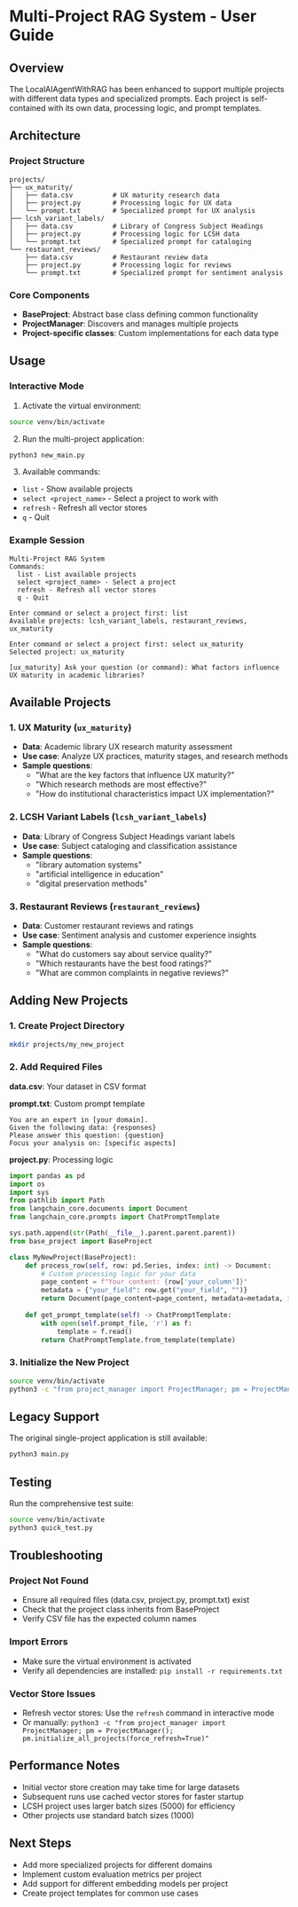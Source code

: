 # Multi-Project RAG System - User Guide

## Overview

The LocalAIAgentWithRAG has been enhanced to support multiple projects with different data types and specialized prompts. Each project is self-contained with its own data, processing logic, and prompt templates.

## Architecture

### Project Structure
```
projects/
├── ux_maturity/
│   ├── data.csv          # UX maturity research data
│   ├── project.py        # Processing logic for UX data
│   └── prompt.txt        # Specialized prompt for UX analysis
├── lcsh_variant_labels/
│   ├── data.csv          # Library of Congress Subject Headings
│   ├── project.py        # Processing logic for LCSH data
│   └── prompt.txt        # Specialized prompt for cataloging
└── restaurant_reviews/
    ├── data.csv          # Restaurant review data
    ├── project.py        # Processing logic for reviews
    └── prompt.txt        # Specialized prompt for sentiment analysis
```

### Core Components

- **BaseProject**: Abstract base class defining common functionality
- **ProjectManager**: Discovers and manages multiple projects
- **Project-specific classes**: Custom implementations for each data type

## Usage

### Interactive Mode

1. Activate the virtual environment:
```bash
source venv/bin/activate
```

2. Run the multi-project application:
```bash
python3 new_main.py
```

3. Available commands:
- `list` - Show available projects
- `select <project_name>` - Select a project to work with
- `refresh` - Refresh all vector stores
- `q` - Quit

### Example Session

```
Multi-Project RAG System
Commands:
  list - List available projects
  select <project_name> - Select a project
  refresh - Refresh all vector stores
  q - Quit

Enter command or select a project first: list
Available projects: lcsh_variant_labels, restaurant_reviews, ux_maturity

Enter command or select a project first: select ux_maturity
Selected project: ux_maturity

[ux_maturity] Ask your question (or command): What factors influence UX maturity in academic libraries?
```

## Available Projects

### 1. UX Maturity (`ux_maturity`)
- **Data**: Academic library UX research maturity assessment
- **Use case**: Analyze UX practices, maturity stages, and research methods
- **Sample questions**:
  - "What are the key factors that influence UX maturity?"
  - "Which research methods are most effective?"
  - "How do institutional characteristics impact UX implementation?"

### 2. LCSH Variant Labels (`lcsh_variant_labels`)
- **Data**: Library of Congress Subject Headings variant labels
- **Use case**: Subject cataloging and classification assistance
- **Sample questions**:
  - "library automation systems"
  - "artificial intelligence in education"
  - "digital preservation methods"

### 3. Restaurant Reviews (`restaurant_reviews`)
- **Data**: Customer restaurant reviews and ratings
- **Use case**: Sentiment analysis and customer experience insights
- **Sample questions**:
  - "What do customers say about service quality?"
  - "Which restaurants have the best food ratings?"
  - "What are common complaints in negative reviews?"

## Adding New Projects

### 1. Create Project Directory
```bash
mkdir projects/my_new_project
```

### 2. Add Required Files

**data.csv**: Your dataset in CSV format

**prompt.txt**: Custom prompt template
```
You are an expert in [your domain].
Given the following data: {responses}
Please answer this question: {question}
Focus your analysis on: [specific aspects]
```

**project.py**: Processing logic
```python
import pandas as pd
import os
import sys
from pathlib import Path
from langchain_core.documents import Document
from langchain_core.prompts import ChatPromptTemplate

sys.path.append(str(Path(__file__).parent.parent.parent))
from base_project import BaseProject

class MyNewProject(BaseProject):
    def process_row(self, row: pd.Series, index: int) -> Document:
        # Custom processing logic for your data
        page_content = f"Your content: {row['your_column']}"
        metadata = {"your_field": row.get("your_field", "")}
        return Document(page_content=page_content, metadata=metadata, id=str(index))
    
    def get_prompt_template(self) -> ChatPromptTemplate:
        with open(self.prompt_file, 'r') as f:
            template = f.read()
        return ChatPromptTemplate.from_template(template)
```

### 3. Initialize the New Project
```bash
source venv/bin/activate
python3 -c "from project_manager import ProjectManager; pm = ProjectManager(); pm.initialize_all_projects(force_refresh=True)"
```

## Legacy Support

The original single-project application is still available:
```bash
python3 main.py
```

## Testing

Run the comprehensive test suite:
```bash
source venv/bin/activate
python3 quick_test.py
```

## Troubleshooting

### Project Not Found
- Ensure all required files (data.csv, project.py, prompt.txt) exist
- Check that the project class inherits from BaseProject
- Verify CSV file has the expected column names

### Import Errors
- Make sure the virtual environment is activated
- Verify all dependencies are installed: `pip install -r requirements.txt`

### Vector Store Issues
- Refresh vector stores: Use the `refresh` command in interactive mode
- Or manually: `python3 -c "from project_manager import ProjectManager; pm = ProjectManager(); pm.initialize_all_projects(force_refresh=True)"`

## Performance Notes

- Initial vector store creation may take time for large datasets
- Subsequent runs use cached vector stores for faster startup
- LCSH project uses larger batch sizes (5000) for efficiency
- Other projects use standard batch sizes (1000)

## Next Steps

- Add more specialized projects for different domains
- Implement custom evaluation metrics per project
- Add support for different embedding models per project
- Create project templates for common use cases
